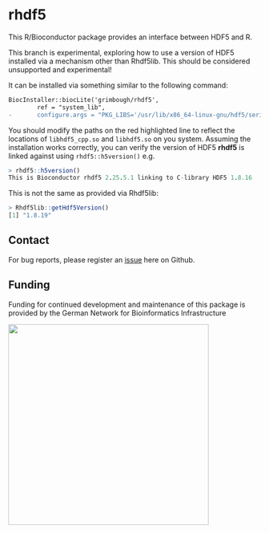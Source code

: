 # rhdf5

This R/Bioconductor package provides an interface between HDF5 and R. 

This branch is experimental, exploring how to use a version of HDF5 installed via a mechanism other than Rhdf5lib.  This should be considered unsupported and experimental!

It can be installed via something similar to the following command:

```diff 
BiocInstaller::biocLite('grimbough/rhdf5', 
        ref = "system_lib", 
-       configure.args = "PKG_LIBS='/usr/lib/x86_64-linux-gnu/hdf5/serial/libhdf5_cpp.so /usr/lib/x86_64-linux-gnu/hdf5/serial/libhdf5.so -lz'").
```    

You should modify the paths on the red highlighted line to reflect the locations of `libhdf5_cpp.so` and `libhdf5.so` on you system.  Assuming the installation works correctly, you can verify the version of HDF5 **rhdf5** is linked against using `rhdf5::h5version()` e.g.

```r
> rhdf5::h5version()
This is Bioconductor rhdf5 2.25.5.1 linking to C-library HDF5 1.8.16
```

This is not the same as provided via Rhdf5lib:

```r
> Rhdf5lib::getHdf5Version()
[1] "1.8.19"
```

## Contact

For bug reports, please register an [issue](https://github.com/grimbough/rhdf5/issues) here on Github. 


## Funding 

Funding for continued development and maintenance of this package is provided by the German Network for Bioinformatics Infrastructure

<a href="http://www.denbi.de"><img src="https://tess.elixir-europe.org/system/content_providers/images/000/000/063/original/deNBI_Logo_rgb.jpg" width="400" align="left"></a>
